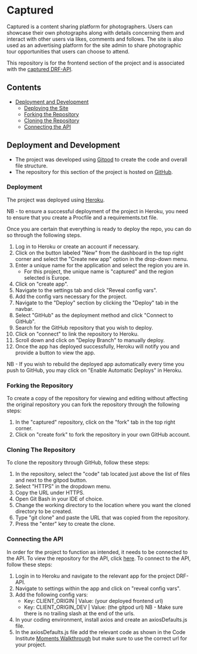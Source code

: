 # Captured
Captured is a content sharing platform for photographers. Users can showcase their own photographs along with details concerning them and interact with other users via likes, comments and follows. The site is also used as an advertising platform for the site admin to share photographic tour opportunities that users can choose to attend.

This repository is for the frontend section of the project and is associated with the [captured DRF-API](https://github.com/Tony118g/captured-drf-api).

## Contents

* [Deployment and Development](#deployment-and-development)
    * [Deploying the Site](#deployment)
    * [Forking the Repository](#forking-the-repository)
    * [Cloning the Repository](#cloning-the-repository)
    * [Connecting the API](#connecting-the-api)

## Deployment and Development
* The project was developed using [Gitpod](https://www.gitpod.io/#get-started) to create the code and overall file structure.
* The repository for this section of the project is hosted on [GitHub](https://github.com/).

### Deployment
The project was deployed using [Heroku](https://id.heroku.com/login).

NB - to ensure a successful deployment of the project in Heroku, you need to ensure that you create a Procfile and a requirements.txt file.

Once you are certain that everything is ready to deploy the repo, you can do so through the following steps.

1. Log in to Heroku or create an account if necessary.
2. Click on the button labeled "New" from the dashboard in the top right corner and select the "Create new app" option in the drop-down menu.
3. Enter a unique name for the application and select the region you are in.
    * For this project, the unique name is "captured" and the region selected is Europe.
4. Click on "create app".
5. Navigate to the settings tab and click "Reveal config vars".
6. Add the config vars necessary for the project.
7. Navigate to the "Deploy" section by clicking the "Deploy" tab in the navbar.
8. Select "GitHub" as the deployment method and click "Connect to GitHub".
9. Search for the GitHub repository that you wish to deploy.
10. Click on "connect" to link the repository to Heroku.
11. Scroll down and click on "Deploy Branch" to manually deploy.
12. Once the app has deployed successfully, Heroku will notify you and provide a button to view the app.

NB - If you wish to rebuild the deployed app automatically every time you push to GitHub, you may click on "Enable Automatic Deploys" in Heroku.

### Forking the Repository
To create a copy of the repository for viewing and editing without affecting the original repository you can fork the repository through the following steps:

1. In the "captured" repository, click on the "fork" tab in the top right corner.
2. Click on "create fork" to fork the repository in your own GitHub account.

### Cloning The Repository
To clone the repository through GitHub, follow these steps:

1. In the repository, select the "code" tab located just above the list of files and next to the gitpod button.
2. Select "HTTPS" in the dropdown menu.
3. Copy the URL under HTTPS.
4. Open Git Bash in your IDE of choice.
5. Change the working directory to the location where you want the cloned directory to be created.
6. Type "git clone" and paste the URL that was copied from the repository.
7. Press the "enter" key to create the clone.

### Connecting the API
In order for the project to function as intended, it needs to be connected to the API. To view the repository for the API, click [here](https://github.com/Tony118g/captured-drf-api). To connect to the API, follow these steps:

1. Login in to Heroku and navigate to the relevant app for the project DRF-API.
2. Navigate to settings within the app and click on "reveal config vars".
3. Add the following config vars:
    * Key: CLIENT_ORIGIN | Value: (your deployed frontend url)
    * Key: CLIENT_ORIGIN_DEV | Value: (the gitpod url)
    NB - Make sure there is no trailing slash at the end of the urls.
4. In your coding environment, install axios and create an axiosDefaults.js file.
5. In the axiosDefaults.js file add the relevant code as shown in the Code Institute [Moments Walkthrough](https://github.com/Code-Institute-Solutions/moments/blob/cf955d2f2e6f70f61c92d1f9de85558d8e49f3a8/src/api/axiosDefaults.js) but make sure to use the correct url for your project.
